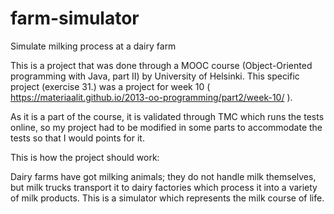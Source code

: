 # farm-simulator
Simulate milking process at a dairy farm

This is a project that was done through a MOOC course (Object-Oriented programming with Java, part II) by University of Helsinki. 
This specific project (exercise 31.) was a project for week 10 ( https://materiaalit.github.io/2013-oo-programming/part2/week-10/ ).

As it is a part of the course, it is validated through TMC which runs the tests online, so my project had to be modified in some parts to accommodate the tests so that I would points for it.

This is how the project should work:

Dairy farms have got milking animals; they do not handle milk themselves, but milk trucks transport it to dairy factories which process it into a variety of milk products.
This is a simulator which represents the milk course of life. 
